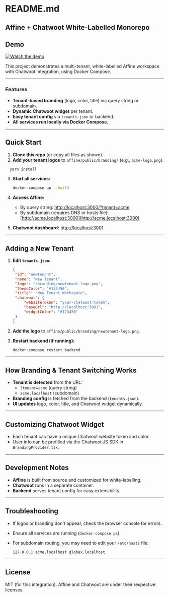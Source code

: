 # README.md

## Affine + Chatwoot White-Labelled Monorepo
## Demo

[![Watch the demo](https://img.youtube.com/vi/VIDEO_ID/0.jpg)](https://drive.google.com/file/d/1Bx_gd8IM9bw3rWeoz6-Ja5RItBvsq-PS/view?usp=sharing)

This project demonstrates a multi-tenant, white-labelled Affine workspace with Chatwoot integration, using Docker Compose.

---

### Features

- **Tenant-based branding** (logo, color, title) via query string or subdomain.
- **Dynamic Chatwoot widget** per tenant.
- **Easy tenant config** via `tenants.json` or backend.
- **All services run locally via Docker Compose.**

---

## Quick Start

1. **Clone this repo** (or copy all files as shown).
2. **Add your tenant logos** to `affine/public/branding/` (e.g., `acme-logo.png`).

 ```bash
   yarn install
   ```
3. **Start all services:**

   ```bash
   docker-compose up --build
   ```

4. **Access Affine:**

   - By query string: [http://localhost:3000/?tenant=acme](http://localhost:3000/?tenant=acme)
   - By subdomain (requires DNS or hosts file): [http://acme.localhost:3000](http://acme.localhost:3000)

5. **Chatwoot dashboard:** [http://localhost:3001](http://localhost:3001)

---

## Adding a New Tenant

1. **Edit `tenants.json`:**

   ```json
   {
   	"id": "newtenant",
   	"name": "New Tenant",
   	"logo": "/branding/newtenant-logo.png",
   	"themeColor": "#123456",
   	"title": "New Tenant Workspace",
   	"chatwoot": {
   		"websiteToken": "your-chatwoot-token",
   		"baseUrl": "http://localhost:3001",
   		"widgetColor": "#123456"
   	}
   }
   ```

2. **Add the logo** to `affine/public/branding/newtenant-logo.png`.

3. **Restart backend (if running):**

   ```bash
   docker-compose restart backend
   ```

---

## How Branding & Tenant Switching Works

- **Tenant is detected** from the URL:
  - `?tenant=acme` (query string)
  - `acme.localhost` (subdomain)
- **Branding config** is fetched from the backend (`tenants.json`).
- **UI updates** logo, color, title, and Chatwoot widget dynamically.

---

## Customizing Chatwoot Widget

- Each tenant can have a unique Chatwoot website token and color.
- User info can be prefilled via the Chatwoot JS SDK in `BrandingProvider.tsx`.

---

## Development Notes

- **Affine** is built from source and customized for white-labelling.
- **Chatwoot** runs in a separate container.
- **Backend** serves tenant config for easy extensibility.

---

## Troubleshooting

- If logos or branding don't appear, check the browser console for errors.
- Ensure all services are running (`docker-compose ps`).
- For subdomain routing, you may need to edit your `/etc/hosts` file:

  ```
  127.0.0.1 acme.localhost globex.localhost
  ```

---

## License

MIT (for this integration). Affine and Chatwoot are under their respective licenses.
